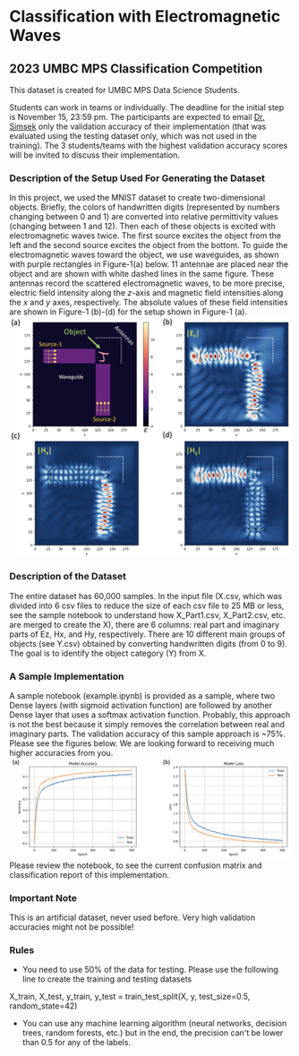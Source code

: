 # Classification with Electromagnetic Waves

## 2023 UMBC MPS Classification Competition
This dataset is created for UMBC MPS Data Science Students. 

Students can work in teams or individually. The deadline for the initial step is November 15, 23:59 pm. The participants are expected to email [Dr. Simsek](mailto:simsek@umbc.edu) only the validation accuracy of their implementation (that was evaluated using the testing dataset only, which was not used in the training). The 3 students/teams with the highest validation accuracy scores will be invited to discuss their implementation. 

### Description of the Setup Used For Generating the Dataset
In this project, we used the MNIST dataset to create two-dimensional objects. Briefly, the colors of handwritten digits (represented by numbers changing between 0 and 1) are converted into relative permittivity values (changing between 1 and 12). Then each of these objects is excited with electromagnetic waves twice. The first source excites the object from the left and the second source excites the object from the bottom. To guide the electromagnetic waves toward the object, we use waveguides, as shown with purple rectangles in Figure-1(a) below. 11 antennae are placed near the object and are shown with white dashed lines in the same figure. These antennas record the scattered electromagnetic waves, to be more precise, electric field intensity along the $z$-axis and magnetic field intensities along the $x$ and $y$ axes, respectively. The absolute values of these field intensities are shown in Figure-1 (b)-(d) for the setup shown in Figure-1 (a).
<img src="https://github.com/simsekergun/EMcat/blob/main/figures/main_figure.png?raw=true" width="600"/>

### Description of the Dataset
The entire dataset has 60,000 samples. In the input file (X.csv, which was divided into 6 csv files to reduce the size of each csv file to 25 MB or less, see the sample notebook to understand how X_Part1.csv, X_Part2.csv, etc. are merged to create the X), there are 6 columns: real part and imaginary parts of Ez, Hx, and Hy, respectively. There are 10 different main groups of objects (see Y.csv) obtained by converting handwritten digits (from 0 to 9). The goal is to identify the object category (Y) from X.

### A Sample Implementation
A sample notebook (example.ipynb) is provided as a sample, where two Dense layers (with sigmoid activation function) are followed by another Dense layer that uses a softmax activation function. Probably, this approach is not the best because it simply removes the correlation between real and imaginary parts. The validation accuracy of this sample approach is ~75%. Please see the figures below. We are looking forward to receiving much higher accuracies from you. 
<img src="https://github.com/simsekergun/EMcat/blob/main/figures/Acc_Loss.png?raw=true" width="600"/>
Please review the notebook, to see the current confusion matrix and classification report of this implementation.


### Important Note
This is an artificial dataset, never used before. Very high validation accuracies might not be possible!

### Rules
 -  You need to use 50% of the data for testing. Please use the following line to create the training and testing datasets
   
X_train, X_test, y_train, y_test = train_test_split(X, y, test_size=0.5, random_state=42)
 -  You can use any machine learning algorithm (neural networks, decision trees, random forests, etc.) but in the end, the precision can't be lower than 0.5 for any of the labels.
